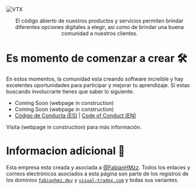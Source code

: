 <img src="https://raw.githubusercontent.com/VisualTradex/.github/main/images/VTX%20BANNER.png" alt="VTX" />
<p align="center" style=" font-weight: 400; ">El código abierto de nuestros productos y servicios permiten brindar diferentes opciones digitales a elegir, así como de brindar una buena comunidad a nuestros clientes.</p>

# Es momento de comenzar a crear 🛠

En estos momentos, la comunidad esta creando software increíble y hay excelentes oportunidades para participar y mejorar tu aprendizaje. Si estas buscando involucrarte tienes que saber lo siguiente.

* Coming Soon (webpage in construction)
* Coming Soon (webpage in construction)
* [Código de Conducta (ES)](https://github.com/VisualTradex/.github/blob/main/CODE_OF_CONDUCT.md) | [Code of Conduct (EN)](https://github.com/VisualTradex/.github/blob/main/CODE_OF_CONDUCT_EN.md)

Visita (webpage in construction) para más información.

# Informacion adicional 💭

Esta empresa esta creada y asociada a <a href="https://www.github.com/FabianHMzz">@FabianHMzz</a>. Todos los enlaces y correos electrónicos asociados a esta página son parte de los registros de los dominios <a href="https://www.fabianhmz.dev" target="_blank" rel="noreferrer noopener"><code>fabianhmz.dev</code></a> y <a href="https://www.visual-tradex.com"><code>visual-tradex.com</code></a> y todas sus variantes.
